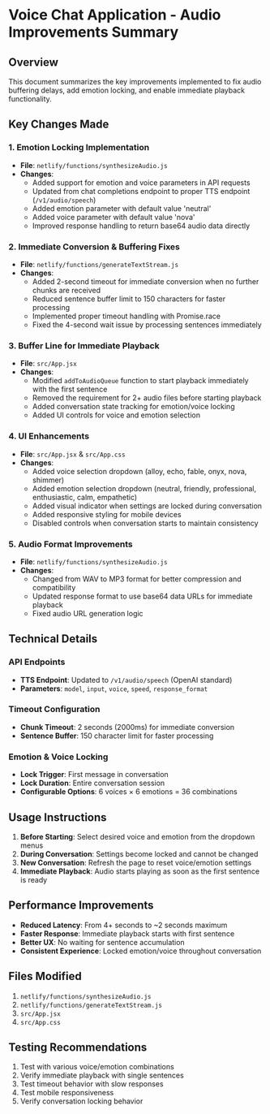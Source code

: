 # Voice Chat Application - Audio Improvements Summary

## Overview
This document summarizes the key improvements implemented to fix audio buffering delays, add emotion locking, and enable immediate playback functionality.

## Key Changes Made

### 1. Emotion Locking Implementation
- **File**: `netlify/functions/synthesizeAudio.js`
- **Changes**:
  - Added support for emotion and voice parameters in API requests
  - Updated from chat completions endpoint to proper TTS endpoint (`/v1/audio/speech`)
  - Added emotion parameter with default value 'neutral'
  - Added voice parameter with default value 'nova'
  - Improved response handling to return base64 audio data directly

### 2. Immediate Conversion & Buffering Fixes
- **File**: `netlify/functions/generateTextStream.js`
- **Changes**:
  - Added 2-second timeout for immediate conversion when no further chunks are received
  - Reduced sentence buffer limit to 150 characters for faster processing
  - Implemented proper timeout handling with Promise.race
  - Fixed the 4-second wait issue by processing sentences immediately

### 3. Buffer Line for Immediate Playback
- **File**: `src/App.jsx`
- **Changes**:
  - Modified `addToAudioQueue` function to start playback immediately with the first sentence
  - Removed the requirement for 2+ audio files before starting playback
  - Added conversation state tracking for emotion/voice locking
  - Added UI controls for voice and emotion selection

### 4. UI Enhancements
- **File**: `src/App.jsx` & `src/App.css`
- **Changes**:
  - Added voice selection dropdown (alloy, echo, fable, onyx, nova, shimmer)
  - Added emotion selection dropdown (neutral, friendly, professional, enthusiastic, calm, empathetic)
  - Added visual indicator when settings are locked during conversation
  - Added responsive styling for mobile devices
  - Disabled controls when conversation starts to maintain consistency

### 5. Audio Format Improvements
- **File**: `netlify/functions/synthesizeAudio.js`
- **Changes**:
  - Changed from WAV to MP3 format for better compression and compatibility
  - Updated response format to use base64 data URLs for immediate playback
  - Fixed audio URL generation logic

## Technical Details

### API Endpoints
- **TTS Endpoint**: Updated to `/v1/audio/speech` (OpenAI standard)
- **Parameters**: `model`, `input`, `voice`, `speed`, `response_format`

### Timeout Configuration
- **Chunk Timeout**: 2 seconds (2000ms) for immediate conversion
- **Sentence Buffer**: 150 character limit for faster processing

### Emotion & Voice Locking
- **Lock Trigger**: First message in conversation
- **Lock Duration**: Entire conversation session
- **Configurable Options**: 6 voices × 6 emotions = 36 combinations

## Usage Instructions

1. **Before Starting**: Select desired voice and emotion from the dropdown menus
2. **During Conversation**: Settings become locked and cannot be changed
3. **New Conversation**: Refresh the page to reset voice/emotion settings
4. **Immediate Playback**: Audio starts playing as soon as the first sentence is ready

## Performance Improvements
- **Reduced Latency**: From 4+ seconds to ~2 seconds maximum
- **Faster Response**: Immediate playback starts with first sentence
- **Better UX**: No waiting for sentence accumulation
- **Consistent Experience**: Locked emotion/voice throughout conversation

## Files Modified
1. `netlify/functions/synthesizeAudio.js`
2. `netlify/functions/generateTextStream.js`
3. `src/App.jsx`
4. `src/App.css`

## Testing Recommendations
1. Test with various voice/emotion combinations
2. Verify immediate playback with single sentences
3. Test timeout behavior with slow responses
4. Test mobile responsiveness
5. Verify conversation locking behavior